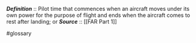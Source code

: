 ***Definition***    :: Pilot time that commences when an aircraft moves under its own power for the purpose of flight and ends when the aircraft comes to rest after landing; or
***Source***         :: [[FAR Part 1]]

#glossary